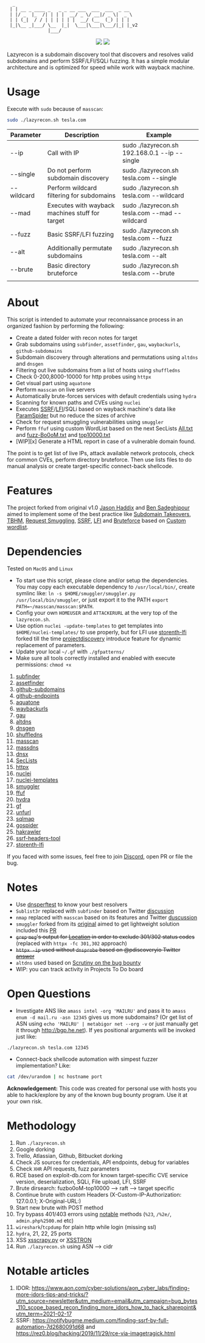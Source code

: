 ```
  _
 | | __ _ ____ _   _ _ __ ___  ___  ___  _ __
 | |/ _  |_  /| | | |  __/ _ \/ __|/ _ \|  _ \
 | | (_|  / / | | | | | |  __/ (__  (_) | | | 
 |_|\__ _|___/ \__  |_|  \___|\___|\___/|_| |_v2
               |___/
```

<p align="center">
<a href="https://twitter.com/storenth"><img src="https://img.shields.io/twitter/follow/storenth.svg?logo=twitter"></a>
<a href="https://discord.gg/fR2QVrWBTq"><img src="https://img.shields.io/discord/823151725686554665.svg?logo=discord"></a>
</p>

Lazyrecon is a subdomain discovery tool that discovers and resolves valid subdomains and perform SSRF/LFI/SQLi fuzzing. It has a simple modular architecture and is optimized for speed while work with wayback machine.
# Usage
Execute with `sudo` because of `masscan`:
```bash
sudo ./lazyrecon.sh tesla.com
```

| **Parameter** | **Description** | **Example** |
| ---------------|-----------------|-------------|
| --ip       | Call with IP | sudo ./lazyrecon.sh 192.168.0.1 --ip --single |
| --single   | Do not perform subdomain discovery | sudo ./lazyrecon.sh tesla.com --single |
| --wildcard | Perform wildcard filtering for subdomains | sudo ./lazyrecon.sh tesla.com --wildcard |
| --mad      | Executes with wayback machines stuff for target | sudo ./lazyrecon.sh tesla.com --mad --wildcard |
| --fuzz     | Basic SSRF/LFI fuzzing | sudo ./lazyrecon.sh tesla.com --fuzz |
| --alt      | Additionally permutate subdomains | sudo ./lazyrecon.sh tesla.com --alt |
| --brute    | Basic directory bruteforce | sudo ./lazyrecon.sh tesla.com --brute |
| | |
# About

This script is intended to automate your reconnaissance process in an organized fashion by performing the following:

- Create a dated folder with recon notes for target
- Grab subdomains using `subfinder`, `assetfinder`, `gau`, `waybackurls`, `github-subdomains`
- Subdomain discovery through alterations and permutations using `altdns` and `dnsgen`
- Filtering out live subdomains from a list of hosts using `shuffledns`
- Check 0-200,8000-10000 for http probes using `httpx`
- Get visual part using `aquatone`
- Perform `masscan` on live servers
- Automatically brute-forces services with default credentials using `hydra`
- Scanning for known paths and CVEs using `nuclei`
- Executes [SSRF](https://www.hackerone.com/blog-How-To-Server-Side-Request-Forgery-SSRF)/[LFI](https://www.allysonomalley.com/2021/02/11/burpparamflagger-identifying-possible-ssrf-lfi-insertion-points/)/SQLi based on wayback machine's data like [ParamSpider](https://github.com/devanshbatham/ParamSpider) but no reduce the sizes of archive
- Check for request smuggling vulnerabilities using `smuggler`
- Perform `ffuf` using custom WordList based on the next SecLists [All.txt](https://gist.githubusercontent.com/jhaddix/86a06c5dc309d08580a018c66354a056/raw/96f4e51d96b2203f19f6381c8c545b278eaa0837/all.txt) and [fuzz-Bo0oM.txt](https://github.com/danielmiessler/SecLists/blob/master/Fuzzing/fuzz-Bo0oM.txt) and [top10000.txt](https://github.com/danielmiessler/RobotsDisallowed/blob/master/top10000.txt)
- [WIP][x] Generate a HTML report in case of a vulnerable domain found.

The point is to get list of live IPs, attack available network protocols, check for common CVEs, perform directory bruteforce. Then use lists files to do manual analysis or create target-specific connect-back shellcode.

# Features

The project forked from original v1.0 [Jason Haddix](https://github.com/jhaddix/lazyrecon) and [Ben Sadeghipour](https://github.com/nahamsec/lazyrecon) aimed to implement some of the best practice like [Subdomain Takeovers](https://www.hackerone.com/blog/Guide-Subdomain-Takeovers), [TBHM](https://docs.google.com/presentation/d/1MWWXXRvvesWL8V-GiwGssvg4iDM58_RMeI_SZ65VXwQ), [Request Smuggling](https://portswigger.net/web-security/request-smuggling), [SSRF](https://www.hackerone.com/blog-How-To-Server-Side-Request-Forgery-SSRF), [LFI](https://www.allysonomalley.com/2021/02/11/burpparamflagger-identifying-possible-ssrf-lfi-insertion-points/) and [Bruteforce](https://danielmiessler.com/blog/the-most-interesting-disallowed-directories/) based on [Custom wordlist](https://www.youtube.com/watch?v=W4_QCSIujQ4&t=1237s&ab_channel=Nahamsec).


# Dependencies
Tested on `MacOS` and `Linux`
- To start use this script, please clone and/or setup the dependencies. You may copy each executable dependency to `/usr/local/bin/`, create symlinc like: `ln -s $HOME/smuggler/smuggler.py /usr/local/bin/smuggler`, or just export it to the PATH `export PATH=~/masscan/masscan:$PATH`.
- Config your own `HOMEUSER` and `ATTACKERURL` at the very top of the `lazyrecon.sh`.
- Use option `nuclei -update-templates` to get templates into `$HOME/nuclei-templates/` to use properly, but for LFI use [storenth-lfi](https://github.com/storenth/nuclei-templates/blob/master/vulnerabilities/other/storenth-lfi.yaml) forked till the time [projectdiscovery](https://github.com/projectdiscovery) introduce feature for dynamic replacement of parameters.
- Update your local `~/.gf` with `./gfpatterns/`
- Make sure all tools correctly installed and enabled with execute permissions: `chmod +x`
1. [subfinder](https://github.com/projectdiscovery/subfinder)
2. [assetfinder](https://github.com/tomnomnom/assetfinder)
3. [github-subdomains](https://github.com/gwen001/github-subdomains)
4. [github-endpoints](https://github.com/gwen001/github-endpoints)
5. [aquatone](https://github.com/michenriksen/aquatone)
6. [waybackurls](https://github.com/tomnomnom/waybackurls)
7. [gau](https://github.com/lc/gau)
8. [altdns](https://github.com/infosec-au/altdns)
9. [dnsgen](https://github.com/ProjectAnte/dnsgen/)
10. [shuffledns](https://github.com/projectdiscovery/shuffledns)
11. [masscan](https://github.com/robertdavidgraham/masscan)
12. [massdns](https://github.com/blechschmidt/massdns)
13. [dnsx](https://github.com/projectdiscovery/dnsx)
14. [SecLists](https://github.com/danielmiessler/SecLists)
15. [httpx](https://github.com/projectdiscovery/httpx)
16. [nuclei](https://github.com/projectdiscovery/nuclei)
17. [nuclei-templates](https://github.com/projectdiscovery/nuclei-templates)
18. [smuggler](https://github.com/storenth/requestsmuggler)
19. [ffuf](https://github.com/ffuf/ffuf)
20. [hydra](https://github.com/vanhauser-thc/thc-hydra)
21. [gf](https://github.com/tomnomnom/gf)
22. [unfurl](https://github.com/tomnomnom/unfurl)
23. [sqlmap](https://github.com/sqlmapproject/sqlmap)
24. [gospider](https://github.com/jaeles-project/gospider)
25. [hakrawler](https://github.com/hakluke/hakrawler)
26. [ssrf-headers-tool](https://github.com/m4ll0k/Bug-Bounty-Toolz/blob/master/ssrf.py)
27. [storenth-lfi](https://github.com/storenth/nuclei-templates/blob/master/vulnerabilities/other/storenth-lfi.yaml)



If you faced with some issues, feel free to join [Discord](https://discord.gg/fR2QVrWBTq), open PR or file the bug.

# Notes

 - Use [dnsperftest](https://github.com/cleanbrowsing/dnsperftest) to know your best resolvers
 - `Sublist3r` replaced with `subfinder` based on Twitter [discussion](https://twitter.com/Jhaddix/status/1293118260808843264)
 - `nmap` replaced with `masscan` based on its features and Twitter [duscussion](https://twitter.com/DanielMiessler/status/1286721113343447040)
 - `smuggler` forked from its [original](https://github.com/gwen001/pentest-tools/blob/master/smuggler.py) aimed to get lightweight solution included this [PR](https://github.com/gwen001/pentest-tools/pull/10)
 - ~~`grep` `meg`'s output for [Location](https://twitter.com/hunter0x7/status/1293168500672954368) in order to exclude 301/302 status codes~~
 (replaced with `httpx -fc 301,302` approach)
 - ~~`httpx -ip` used without `dnsprobe` based on @pdiscoveryio Twitter [answer](https://twitter.com/pdiscoveryio/status/1338163970557894656)~~
 - `altdns` used based on [Scrutiny on the bug bounty](https://docs.google.com/presentation/d/1PCnjzCeklOeGMoWiE2IUzlRGOBxNp8K5hLQuvBNzrFY/)
 - WIP: you can track activity in Projects To Do board

# Open Questions

- Investigate ANS like `amass intel -org 'MAILRU'` and pass it to `amass enum -d mail.ru -asn 12345` gives us more subdomains? (Or get list of ASN using `echo 'MAILRU' | metabigor net --org -v` or just manually get it through http://bgp.he.net). If yes positional arguments will be invoked just like:
```bash
./lazyrecon.sh tesla.com 12345
```
- Connect-back shellcode automation with simpest fuzzer implementation? Like:
```bash
cat /dev/urandom | nc hostname port
```


**Acknowledgement:** This code was created for personal use with hosts you able to hack/explore by any of the known bug bounty program. Use it at your own risk.

# Methodology
1. Run `./lazyrecon.sh`
2. Google dorking
3. Trello, Atlassian, Github, Bitbucket dorking
4. Check JS sources for credentials, API endpoints, debug for variables
5. Check `XHR` API requests, fuzz parameters
6. RCE based on exploit-db.com for known target-specific CVE service version, deserialization, SQLi, File upload, LFI, SSRF
7. Brute dirsearch: fuzbo0oM-top10000 --> raft --> target specific
8. Continue brute with custom Headers (X-Custom-IP-Authorization: 127.0.0.1; X-Original-URL:)
9. Start new brute with POST method
10. Try bypass 401/403 errors using [notable](https://github.com/filedescriptor/Unicode-Mapping-on-Domain-names) methods (`%23`, `/%2e/`, `admin.php%2500.md` etc)
11. `wireshark`/`tcpdump` for plain http while login (missing ssl)
12. `hydra`, 21, 22, 25 ports
13. XSS [xsscrapy.py](https://github.com/DanMcInerney/xsscrapy) or [XSSTRON](https://github.com/RenwaX23/XSSTRON)
14. Run `./lazyrecon.sh` using ASN --> cidr

# Notable articles
1. IDOR: https://www.aon.com/cyber-solutions/aon_cyber_labs/finding-more-idors-tips-and-tricks/?utm_source=newsletter&utm_medium=email&utm_campaign=bug_bytes_110_scope_based_recon_finding_more_idors_how_to_hack_sharepoint&utm_term=2021-02-17
2. SSRF: https://notifybugme.medium.com/finding-ssrf-by-full-automation-7d2680091d68 and https://rez0.blog/hacking/2019/11/29/rce-via-imagetragick.html